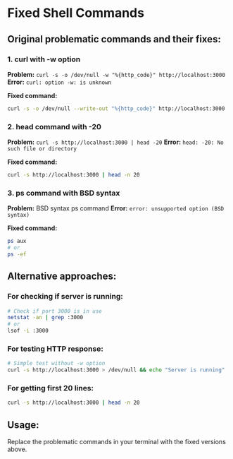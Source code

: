 # Fixed Shell Commands

## Original problematic commands and their fixes:

### 1. curl with -w option
**Problem:** `curl -s -o /dev/null -w "%{http_code}" http://localhost:3000`
**Error:** `curl: option -w: is unknown`

**Fixed command:**
```bash
curl -s -o /dev/null --write-out "%{http_code}" http://localhost:3000
```

### 2. head command with -20
**Problem:** `curl -s http://localhost:3000 | head -20`
**Error:** `head: -20: No such file or directory`

**Fixed command:**
```bash
curl -s http://localhost:3000 | head -n 20
```

### 3. ps command with BSD syntax
**Problem:** BSD syntax ps command
**Error:** `error: unsupported option (BSD syntax)`

**Fixed command:**
```bash
ps aux
# or
ps -ef
```

## Alternative approaches:

### For checking if server is running:
```bash
# Check if port 3000 is in use
netstat -an | grep :3000
# or
lsof -i :3000
```

### For testing HTTP response:
```bash
# Simple test without -w option
curl -s http://localhost:3000 > /dev/null && echo "Server is running" || echo "Server is down"
```

### For getting first 20 lines:
```bash
curl -s http://localhost:3000 | head -n 20
```

## Usage:
Replace the problematic commands in your terminal with the fixed versions above.